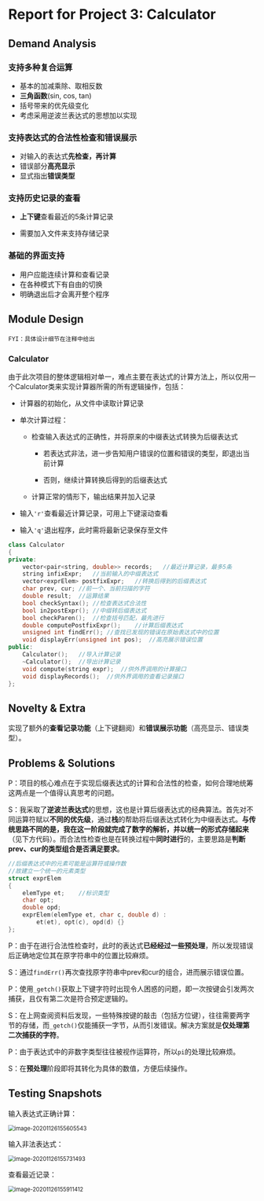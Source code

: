 # Report for Project 3: Calculator

## Demand Analysis

### 支持多种复合运算

- 基本的加减乘除、取相反数
- **三角函数**(sin, cos, tan)
- 括号带来的优先级变化
- 考虑采用逆波兰表达式的思想加以实现

### 支持表达式的合法性检查和错误展示

- 对输入的表达式**先检查，再计算**
- 错误部分**高亮显示**
- 显式指出**错误类型**

### 支持历史记录的查看

- **上下键**查看最近的5条计算记录

- 需要加入文件来支持存储记录

### 基础的界面支持

- 用户应能连续计算和查看记录
- 在各种模式下有自由的切换
- 明确退出后才会离开整个程序

## Module Design

`FYI：具体设计细节在注释中给出`

### Calculator

由于此次项目的整体逻辑相对单一，难点主要在表达式的计算方法上，所以仅用一个Calculator类来实现计算器所需的所有逻辑操作，包括：

- 计算器的初始化，从文件中读取计算记录
- 单次计算过程：

  - 检查输入表达式的正确性，并将原来的中缀表达式转换为后缀表达式
       - 若表达式非法，进一步告知用户错误的位置和错误的类型，即退出当前计算

       - 否则，继续计算转换后得到的后缀表达式
  - 计算正常的情形下，输出结果并加入记录
- 输入`'r'`查看最近计算记录，可用上下键滚动查看
- 输入`'q'`退出程序，此时需将最新记录保存至文件

```c++
class Calculator
{
private:
	vector<pair<string, double>> records;	//最近计算记录，最多5条
	string infixExpr;	//当前输入的中缀表达式
	vector<exprElem> postfixExpr;	//转换后得到的后缀表达式
	char prev, cur;	//前一个、当前扫描的字符
	double result;	//运算结果
	bool checkSyntax();	//检查表达式合法性
	bool in2postExpr();	//中缀转后缀表达式
	bool checkParen();	//检查括号匹配，最先进行
	double computePostfixExpr();	//计算后缀表达式
	unsigned int findErr();	//查找已发现的错误在原始表达式中的位置
	void displayErr(unsigned int pos);	//高亮展示错误位置
public:
	Calculator();	//导入计算记录
	~Calculator();	//导出计算记录
	void compute(string expr);	//供外界调用的计算接口
	void displayRecords();	//供外界调用的查看记录接口
};
```

## Novelty & Extra

实现了额外的**查看记录功能**（上下键翻阅）和**错误展示功能**（高亮显示、错误类型）。

## Problems & Solutions

P：项目的核心难点在于实现后缀表达式的计算和合法性的检查，如何合理地统筹这两点是一个值得认真思考的问题。

S：我采取了**逆波兰表达式**的思想，这也是计算后缀表达式的经典算法。首先对不同运算符赋以**不同的优先级**，通过**栈**的帮助将后缀表达式转化为中缀表达式。**与传统思路不同的是，我在这一阶段就完成了数字的解析，并以统一的形式存储起来**（见下方代码）。而合法性检查也是在转换过程中**同时进行**的，主要思路是**判断prev、cur的类型组合是否满足要求**。

```c++
//后缀表达式中的元素可能是运算符或操作数
//故建立一个统一的元素类型
struct exprElem
{
	elemType et;	//标识类型
	char opt;
	double opd;
	exprElem(elemType et, char c, double d) :
		et(et), opt(c), opd(d) {}
};
```

P：由于在进行合法性检查时，此时的表达式**已经经过一些预处理**，所以发现错误后正确地定位其在原字符串中的位置比较麻烦。

S：通过`findErr()`再次查找原字符串中prev和cur的组合，进而展示错误位置。

P：使用`_getch()`获取上下键字符时出现令人困惑的问题，即一次按键会引发两次捕获，且仅有第二次是符合预定逻辑的。

S：在上网查阅资料后发现，一些特殊按键的敲击（包括方位键），往往需要两字节的存储，而`_getch()`仅能捕获一字节，从而引发错误。解决方案就是**仅处理第二次捕获的字符**。

P：由于表达式中的非数字类型往往被视作运算符，所以`pi`的处理比较麻烦。

S：在**预处理**阶段即将其转化为具体的数值，方便后续操作。

## Testing Snapshots

输入表达式正确计算：

<img src="C:\Users\dongc\AppData\Roaming\Typora\typora-user-images\image-20201126155605543.png" alt="image-20201126155605543" style="zoom:80%;" />

输入非法表达式：

<img src="C:\Users\dongc\AppData\Roaming\Typora\typora-user-images\image-20201126155731493.png" alt="image-20201126155731493" style="zoom:80%;" />

查看最近记录：

<img src="C:\Users\dongc\AppData\Roaming\Typora\typora-user-images\image-20201126155911412.png" alt="image-20201126155911412" style="zoom:80%;" />




